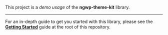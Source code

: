 This project is a _demo usage_ of the **ngwp-theme-kit** library.

---

For an in-depth guide to get you started with this library, please see the [**Getting Started**](https://github.com/pierodetomi/ngwp-theme-kit#getting-started) guide at the root of this repository.